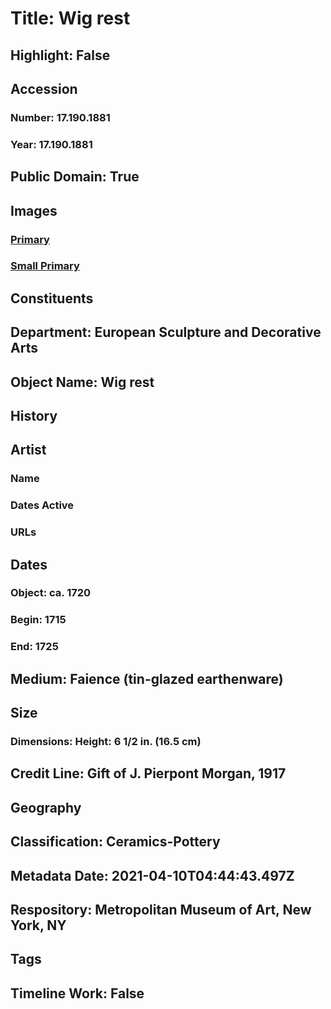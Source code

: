 # Title: Wig rest
## Highlight: False
## Accession
### Number: 17.190.1881
### Year: 17.190.1881
## Public Domain: True
## Images
### [Primary](https://images.metmuseum.org/CRDImages/es/original/40794.jpg)
### [Small Primary](https://images.metmuseum.org/CRDImages/es/web-large/40794.jpg)
## Constituents
## Department: European Sculpture and Decorative Arts
## Object Name: Wig rest
## History
## Artist
### Name
### Dates Active
### URLs
## Dates
### Object: ca. 1720
### Begin: 1715
### End: 1725
## Medium: Faience (tin-glazed earthenware)
## Size
### Dimensions: Height: 6 1/2 in. (16.5 cm)
## Credit Line: Gift of J. Pierpont Morgan, 1917
## Geography
## Classification: Ceramics-Pottery
## Metadata Date: 2021-04-10T04:44:43.497Z
## Respository: Metropolitan Museum of Art, New York, NY
## Tags
## Timeline Work: False